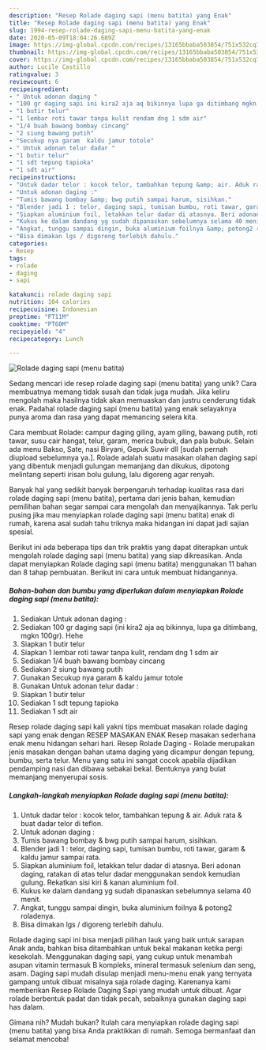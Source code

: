 ```yaml
---
description: "Resep Rolade daging sapi (menu batita) yang Enak"
title: "Resep Rolade daging sapi (menu batita) yang Enak"
slug: 1994-resep-rolade-daging-sapi-menu-batita-yang-enak
date: 2020-05-09T18:04:26.689Z
image: https://img-global.cpcdn.com/recipes/13165bbaba503854/751x532cq70/rolade-daging-sapi-menu-batita-foto-resep-utama.jpg
thumbnail: https://img-global.cpcdn.com/recipes/13165bbaba503854/751x532cq70/rolade-daging-sapi-menu-batita-foto-resep-utama.jpg
cover: https://img-global.cpcdn.com/recipes/13165bbaba503854/751x532cq70/rolade-daging-sapi-menu-batita-foto-resep-utama.jpg
author: Lucile Castillo
ratingvalue: 3
reviewcount: 6
recipeingredient:
- " Untuk adonan daging "
- "100 gr daging sapi ini kira2 aja aq bikinnya lupa ga ditimbang mgkn 100gr Hehe"
- "1 butir telur"
- "1 lembar roti tawar tanpa kulit rendam dng 1 sdm air"
- "1/4 buah bawang bombay cincang"
- "2 siung bawang putih"
- "Secukup nya garam  kaldu jamur totole"
- " Untuk adonan telur dadar "
- "1 butir telur"
- "1 sdt tepung tapioka"
- "1 sdt air"
recipeinstructions:
- "Untuk dadar telor : kocok telor, tambahkan tepung &amp; air. Aduk rata &amp; buat dadar telor di teflon."
- "Untuk adonan daging :"
- "Tumis bawang bombay &amp; bwg putih sampai harum, sisihkan."
- "Blender jadi 1 : telor, daging sapi, tumisan bumbu, roti tawar, garam &amp; kaldu jamur sampai rata."
- "Siapkan aluminium foil, letakkan telur dadar di atasnya. Beri adonan daging, ratakan di atas telur dadar menggunakan sendok kemudian gulung. Rekatkan sisi kiri &amp; kanan aluminium foil."
- "Kukus ke dalam dandang yg sudah dipanaskan sebelumnya selama 40 menit."
- "Angkat, tunggu sampai dingin, buka aluminium foilnya &amp; potong2 roladenya."
- "Bisa dimakan lgs / digoreng terlebih dahulu."
categories:
- Resep
tags:
- rolade
- daging
- sapi

katakunci: rolade daging sapi 
nutrition: 104 calories
recipecuisine: Indonesian
preptime: "PT11M"
cooktime: "PT60M"
recipeyield: "4"
recipecategory: Lunch

---
```



![Rolade daging sapi (menu batita)](https://img-global.cpcdn.com/recipes/13165bbaba503854/751x532cq70/rolade-daging-sapi-menu-batita-foto-resep-utama.jpg)

Sedang mencari ide resep rolade daging sapi (menu batita) yang unik? Cara membuatnya memang tidak susah dan tidak juga mudah. Jika keliru mengolah maka hasilnya tidak akan memuaskan dan justru cenderung tidak enak. Padahal rolade daging sapi (menu batita) yang enak selayaknya punya aroma dan rasa yang dapat memancing selera kita.

Cara membuat Rolade: campur daging giling, ayam giling, bawang putih, roti tawar, susu cair hangat, telur, garam, merica bubuk, dan pala bubuk. Selain ada menu Bakso, Sate, nasi Biryani, Gepuk Suwir dll [sudah pernah diupload sebelumnya ya.]. Rolade adalah suatu masakan olahan daging sapi yang dibentuk menjadi gulungan memanjang dan dikukus, dipotong melintang seperti irisan bolu gulung, lalu digoreng agar renyah.

Banyak hal yang sedikit banyak berpengaruh terhadap kualitas rasa dari rolade daging sapi (menu batita), pertama dari jenis bahan, kemudian pemilihan bahan segar sampai cara mengolah dan menyajikannya. Tak perlu pusing jika mau menyiapkan rolade daging sapi (menu batita) enak di rumah, karena asal sudah tahu triknya maka hidangan ini dapat jadi sajian spesial.


Berikut ini ada beberapa tips dan trik praktis yang dapat diterapkan untuk mengolah rolade daging sapi (menu batita) yang siap dikreasikan. Anda dapat menyiapkan Rolade daging sapi (menu batita) menggunakan 11 bahan dan 8 tahap pembuatan. Berikut ini cara untuk membuat hidangannya.

<!--inarticleads1-->

##### Bahan-bahan dan bumbu yang diperlukan dalam menyiapkan Rolade daging sapi (menu batita):

1. Sediakan  Untuk adonan daging :
1. Sediakan 100 gr daging sapi (ini kira2 aja aq bikinnya, lupa ga ditimbang, mgkn 100gr). Hehe
1. Siapkan 1 butir telur
1. Siapkan 1 lembar roti tawar tanpa kulit, rendam dng 1 sdm air
1. Sediakan 1/4 buah bawang bombay cincang
1. Sediakan 2 siung bawang putih
1. Gunakan Secukup nya garam &amp; kaldu jamur totole
1. Gunakan  Untuk adonan telur dadar :
1. Siapkan 1 butir telur
1. Sediakan 1 sdt tepung tapioka
1. Sediakan 1 sdt air


Resep rolade daging sapi kali yakni tips membuat masakan rolade daging sapi yang enak dengan RESEP MASAKAN ENAK Resep masakan sederhana enak menu hidangan sehari hari. Resep Rolade Daging - Rolade merupakan jenis masakan dengan bahan utama daging yang dicampur dengan tepung, bumbu, serta telur. Menu yang satu ini sangat cocok apabila dijadikan pendamping nasi dan dibawa sebakai bekal. Bentuknya yang bulat memanjang menyerupai sosis. 

<!--inarticleads2-->

##### Langkah-langkah menyiapkan Rolade daging sapi (menu batita):

1. Untuk dadar telor : kocok telor, tambahkan tepung &amp; air. Aduk rata &amp; buat dadar telor di teflon.
1. Untuk adonan daging :
1. Tumis bawang bombay &amp; bwg putih sampai harum, sisihkan.
1. Blender jadi 1 : telor, daging sapi, tumisan bumbu, roti tawar, garam &amp; kaldu jamur sampai rata.
1. Siapkan aluminium foil, letakkan telur dadar di atasnya. Beri adonan daging, ratakan di atas telur dadar menggunakan sendok kemudian gulung. Rekatkan sisi kiri &amp; kanan aluminium foil.
1. Kukus ke dalam dandang yg sudah dipanaskan sebelumnya selama 40 menit.
1. Angkat, tunggu sampai dingin, buka aluminium foilnya &amp; potong2 roladenya.
1. Bisa dimakan lgs / digoreng terlebih dahulu.


Rolade daging sapi ini bisa menjadi pilihan lauk yang baik untuk sarapan Anak anda, bahkan bisa ditambahkan untuk bekal makanan ketika pergi kesekolah. Menggunakan daging sapi, yang cukup untuk menambah asupan vitamin termasuk B kompleks, mineral termasuk selenium dan seng, asam. Daging sapi mudah disulap menjadi menu-menu enak yang ternyata gampang untuk dibuat misalnya saja rolade daging. Karenanya kami memberikan Resep Rolade Daging Sapi yang mudah untuk dibuat. Agar rolade berbentuk padat dan tidak pecah, sebaiknya gunakan daging sapi has dalam. 

Gimana nih? Mudah bukan? Itulah cara menyiapkan rolade daging sapi (menu batita) yang bisa Anda praktikkan di rumah. Semoga bermanfaat dan selamat mencoba!
